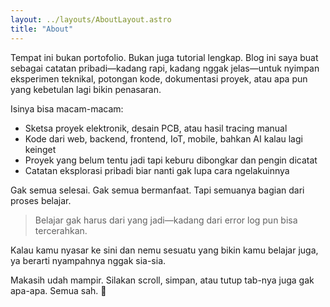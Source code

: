 ```yaml
---
layout: ../layouts/AboutLayout.astro
title: "About"
---
```


Tempat ini bukan portofolio. Bukan juga tutorial lengkap. Blog ini saya buat sebagai catatan pribadi—kadang rapi, kadang nggak jelas—untuk nyimpan eksperimen teknikal, potongan kode, dokumentasi proyek, atau apa pun yang kebetulan lagi bikin penasaran.

Isinya bisa macam-macam:

- Sketsa proyek elektronik, desain PCB, atau hasil tracing manual
- Kode dari web, backend, frontend, IoT, mobile, bahkan AI kalau lagi keinget
- Proyek yang belum tentu jadi tapi keburu dibongkar dan pengin dicatat
- Catatan eksplorasi pribadi biar nanti gak lupa cara ngelakuinnya

Gak semua selesai. Gak semua bermanfaat. Tapi semuanya bagian dari proses belajar.

> Belajar gak harus dari yang jadi—kadang dari error log pun bisa tercerahkan.

Kalau kamu nyasar ke sini dan nemu sesuatu yang bikin kamu belajar juga, ya berarti nyampahnya nggak sia-sia.

Makasih udah mampir. Silakan scroll, simpan, atau tutup tab-nya juga gak apa-apa. Semua sah. 🫶
